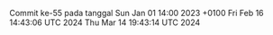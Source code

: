Commit ke-55 pada tanggal Sun Jan 01 14:00 2023 +0100
Fri Feb 16 14:43:06 UTC 2024
Thu Mar 14 19:43:14 UTC 2024
